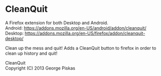 CleanQuit
=========

A Firefox extension for both Desktop and Android. <br>Android: https://addons.mozilla.org/en-US/android/addon/cleanquit/<br>Desktop: https://addons.mozilla.org/en-US/firefox/addon/cleanquit-desktop/

Clean up the mess and quit! Adds a CleanQuit button to firefox in order to clean up history and quit!

CleanQuit <br> Copyright (C) 2013  George Piskas 
